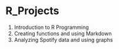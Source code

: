 # R_Projects
1. Introduction to R Programming
2. Creating functions and using Markdown
3. Analyzing Spotify data and using graphs
